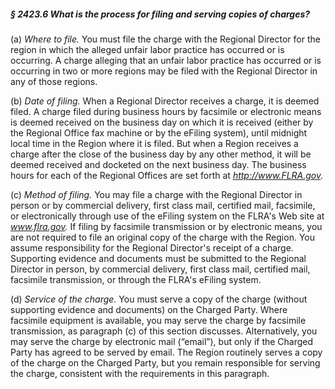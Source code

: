 ##### § 2423.6 What is the process for filing and serving copies of charges? #####

(a) *Where to file.* You must file the charge with the Regional Director for the region in which the alleged unfair labor practice has occurred or is occurring. A charge alleging that an unfair labor practice has occurred or is occurring in two or more regions may be filed with the Regional Director in any of those regions.

(b) *Date of filing.* When a Regional Director receives a charge, it is deemed filed. A charge filed during business hours by facsimile or electronic means is deemed received on the business day on which it is received (either by the Regional Office fax machine or by the eFiling system), until midnight local time in the Region where it is filed. But when a Region receives a charge after the close of the business day by any other method, it will be deemed received and docketed on the next business day. The business hours for each of the Regional Offices are set forth at *http://www.FLRA.gov.*

(c) *Method of filing.* You may file a charge with the Regional Director in person or by commercial delivery, first class mail, certified mail, facsimile, or electronically through use of the eFiling system on the FLRA's Web site at *www.flra.gov.* If filing by facsimile transmission or by electronic means, you are not required to file an original copy of the charge with the Region. You assume responsibility for the Regional Director's receipt of a charge. Supporting evidence and documents must be submitted to the Regional Director in person, by commercial delivery, first class mail, certified mail, facsimile transmission, or through the FLRA's eFiling system.

(d) *Service of the charge.* You must serve a copy of the charge (without supporting evidence and documents) on the Charged Party. Where facsimile equipment is available, you may serve the charge by facsimile transmission, as paragraph (c) of this section discusses. Alternatively, you may serve the charge by electronic mail (“email”), but only if the Charged Party has agreed to be served by email. The Region routinely serves a copy of the charge on the Charged Party, but you remain responsible for serving the charge, consistent with the requirements in this paragraph.